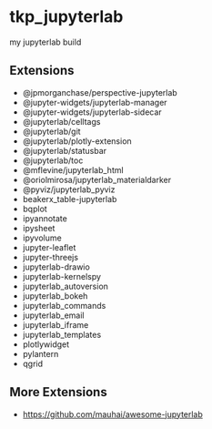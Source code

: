 # tkp_jupyterlab
my jupyterlab build

## Extensions
- @jpmorganchase/perspective-jupyterlab
- @jupyter-widgets/jupyterlab-manager
- @jupyter-widgets/jupyterlab-sidecar
- @jupyterlab/celltags
- @jupyterlab/git
- @jupyterlab/plotly-extension
- @jupyterlab/statusbar
- @jupyterlab/toc
- @mflevine/jupyterlab_html
- @oriolmirosa/jupyterlab_materialdarker
- @pyviz/jupyterlab_pyviz
- beakerx_table-jupyterlab
- bqplot
- ipyannotate
- ipysheet
- ipyvolume
- jupyter-leaflet
- jupyter-threejs
- jupyterlab-drawio
- jupyterlab-kernelspy
- jupyterlab_autoversion
- jupyterlab_bokeh
- jupyterlab_commands
- jupyterlab_email
- jupyterlab_iframe
- jupyterlab_templates
- plotlywidget
- pylantern
- qgrid

## More Extensions
- https://github.com/mauhai/awesome-jupyterlab

